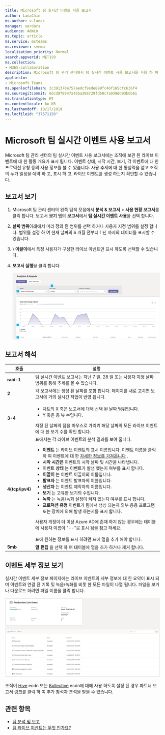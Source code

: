 ```yaml
---
title: Microsoft 팀 실시간 이벤트 사용 보고서
author: LanaChin
ms.author: v-lanac
manager: serdars
audience: Admin
ms.topic: article
ms.service: msteams
ms.reviewer: svemu
localization_priority: Normal
search.appverid: MET150
ms.collection:
- M365-collaboration
description: Microsoft 팀 관리 센터에서 팀 실시간 이벤트 사용 보고서를 사용 하 여 조직의 팀 live 이벤트 활동에 대 한 개요를 확인 하는 방법에 대해 알아봅니다.
appliesto:
- Microsoft Teams
ms.openlocfilehash: 3c391370e757aedcf9ede889fc46f165cfc636f4
ms.sourcegitcommit: 0dcd078947a455a388729fd50c7a939dd93b0b61
ms.translationtype: MT
ms.contentlocale: ko-KR
ms.lasthandoff: 10/17/2019
ms.locfileid: "37571150"
---
```

# <a name="microsoft-teams-live-event-usage-report"></a>Microsoft 팀 실시간 이벤트 사용 보고서

Microsoft 팀 관리 센터의 팀 실시간 이벤트 사용 보고서에는 조직에 보관 된 라이브 이벤트에 대 한 활동 개요가 표시 됩니다. 이벤트 상태, 시작 시간, 보기, 각 이벤트에 대 한 프로덕션 유형 등의 사용 정보를 볼 수 있습니다. 사용 추세에 대 한 통찰력을 얻고 조직의 누가 일정을 예약 하 고, 표시 하 고, 라이브 이벤트를 생성 하는지 확인할 수 있습니다.

## <a name="view-the-report"></a>보고서 보기

1. Microsoft 팀 관리 센터의 왼쪽 탐색 모음에서 **분석 & 보고서** > **사용 현황 보고서**를 클릭 합니다. 보고서 **보기** 탭의 **보고서**에서 **팀 실시간 이벤트 사용**을 선택 합니다.
2. **날짜 범위**아래에서 미리 정의 된 범위를 선택 하거나 사용자 지정 범위를 설정 합니다. 범위를 설정 하 여 현재 날짜의 6 개월 전부터 1 년 까지의 데이터를 표시할 수 있습니다.
3. ) **이끌이**에서 특정 사용자가 구성한 라이브 이벤트만 표시 하도록 선택할 수 있습니다.
4. **보고서 실행**을 클릭 합니다.  

    ![팀 관리 센터에서 설명선이 포함 된 팀 실시간 이벤트 사용 보고서 스크린샷](../media/teams-live-event-usage-report-with-callouts.png "팀 관리 센터에서 설명선이 포함 된 팀 실시간 이벤트 사용 보고서 스크린샷")

## <a name="interpret-the-report"></a>보고서 해석

|호출 |설명  |
|--------|-------------|
|**raid-1**   |팀 실시간 이벤트 보고서는 지난 7 일, 28 일 또는 사용자 지정 날짜 범위를 통해 추세를 볼 수 있습니다. |
|**2**   |각 보고서에는 생성 된 날짜를 포함 합니다. 페이지를 새로 고치면 보고서에 거의 실시간 작업이 반영 됩니다. |
|**3-4**   |<ul><li>차트의 X 축은 보고서에 대해 선택 된 날짜 범위입니다.</li> <li> Y 축은 총 뷰 수입니다.</li> </ul>지정 된 날짜의 점을 마우스로 가리켜 해당 날짜의 모든 라이브 이벤트에 대 한 보기 수를 확인 합니다.|
|**4(tcp/ipv4)**   |표에서는 각 라이브 이벤트의 분석 결과를 보여 줍니다. <ul><li>**이벤트** 는 라이브 이벤트의 표시 이름입니다. 이벤트 이름을 클릭 하 여 이벤트에 대 한 [자세한 정보를 가져옵니다](#view-event-details) . </li> <li>**시작 시간은** 이벤트의 시작 날짜 및 시간을 나타냅니다.</li> <li>이벤트 **상태** 는 이벤트가 발생 했는지 여부를 표시 합니다.  </li><li>**이끌이** 는 이벤트 이끌이의 이름입니다.</li> <li>**발표자** 는 이벤트 발표자의 이름입니다.</li><li>**생산자** 는 이벤트 제작자의 이름입니다.</li><li>**보기** 는 고유한 보기의 수입니다.</li><li>**녹화** 는 녹음/녹화 설정이 켜져 있는지 여부를 표시 합니다.</li><li>**프로덕션 유형** 이벤트가 팀에서 생성 되는지 외부 응용 프로그램 또는 장치에 의해 발생 하는지를 표시 합니다.</li></li> </ul>사용자 계정이 더 이상 Azure AD에 존재 하지 않는 경우에는 테이블에 사용자 이름이 "--"로 표시 됨을 참고 하세요. <br><br>표에 원하는 정보를 표시 하려면 표에 열을 추가 해야 합니다. |
|**5mb**   |**열 편집** 을 선택 하 여 테이블에 열을 추가 하거나 제거 합니다.|

## <a name="view-event-details"></a>이벤트 세부 정보 보기

실시간 이벤트 세부 정보 페이지에는 라이브 이벤트의 세부 정보에 대 한 요약이 표시 되며 이벤트와 연결 된 기록 및 녹음/녹화를 비롯 한 모든 파일이 나열 됩니다. 파일을 보거나 다운로드 하려면 파일 이름을 클릭 합니다.

![라이브 이벤트의 세부 정보를 보여 주는 스크린샷](../media/teams-live-event-usage-report-event-detail.png)

조직이 [Hive](https://www.hivestreaming.com/partners/integration-partners/microsoft/) ecdn 또는 [Kollective](https://kollective.com) ecdn에 대해 사용 하도록 설정 된 경우 파트너 보고서 링크를 클릭 하 여 추가 참석자 분석을 받을 수 있습니다.

## <a name="related-topics"></a>관련 항목

- [팀 분석 및 보고](teams-reporting-reference.md)
- [팀 라이브 이벤트는 무엇 인가요?](../teams-live-events/what-are-teams-live-events.md)